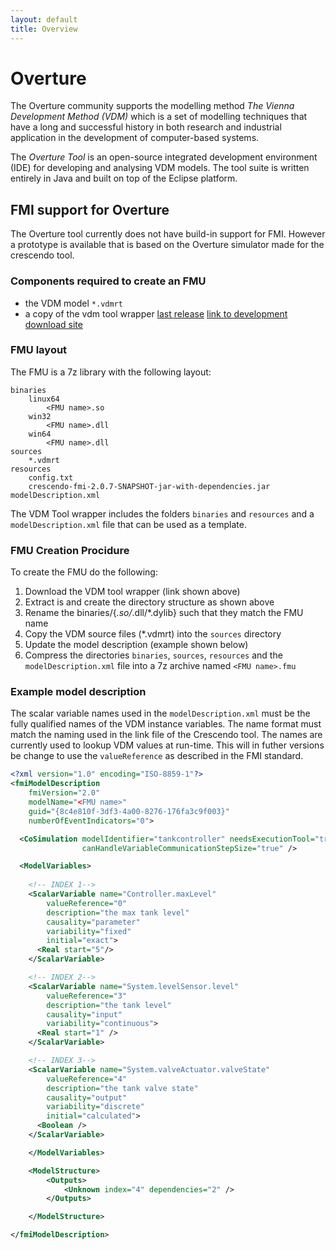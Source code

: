 ```yaml
---
layout: default
title: Overview
---
```


# Overture

The Overture community supports the modelling method *The Vienna Development Method (VDM)* which is a set of modelling techniques that have a long and successful history in both research and industrial application in the development of computer-based systems.

The *Overture Tool* is an open-source integrated development environment (IDE) for developing and analysing VDM models. The tool suite is written entirely in Java and built on top of the Eclipse platform.

## FMI support for Overture

The Overture tool currently does not have build-in support for FMI. However a prototype is available that is based on the Overture simulator made for the crescendo tool.

### Components required to create an FMU

* the VDM model `*.vdmrt`
* a copy of the vdm tool wrapper [last release](http://overture.au.dk/into-cps/vdm-tool-wrapper/development/Build-30_2015-10-21_10-47/vdm-tool-wrapper.zip) [link to development download site](http://overture.au.dk/into-cps/vdm-tool-wrapper/development/)

### FMU layout

The FMU is a 7z library with the following layout:

```
binaries
	linux64
		<FMU name>.so
	win32
		<FMU name>.dll
	win64
		<FMU name>.dll
sources
	*.vdmrt
resources
	config.txt
	crescendo-fmi-2.0.7-SNAPSHOT-jar-with-dependencies.jar
modelDescription.xml
```
The VDM Tool wrapper includes the folders `binaries` and `resources` and a `modelDescription.xml` file that can be used as a template.

### FMU Creation Procidure
To create the FMU do the following:

1. Download the VDM tool wrapper (link shown above)
2. Extract is and create the directory structure as shown above
4. Rename the binaries/{*.so/*.dll/*.dylib} such that they match the FMU name
5. Copy the VDM source files (*.vdmrt) into the `sources` directory
6. Update the model description (example shown below)
7. Compress the directories `binaries`, `sources`, `resources` and the `modelDescription.xml` file into a 7z archive named `<FMU name>.fmu`

### Example model description

The scalar variable names used in the `modelDescription.xml` must be the fully qualified names of the VDM instance variables. The name format must match the naming used in the link file of the Crescendo tool.
 The names are currently used to lookup VDM values at run-time. This will in futher versions be change to use the `valueReference` as described in the FMI standard.
 
```Xml
<?xml version="1.0" encoding="ISO-8859-1"?>
<fmiModelDescription 
    fmiVersion="2.0" 
    modelName="<FMU name>" 
    guid="{8c4e810f-3df3-4a00-8276-176fa3c9f003}" 
    numberOfEventIndicators="0">

  <CoSimulation modelIdentifier="tankcontroller" needsExecutionTool="true"
                canHandleVariableCommunicationStepSize="true" />

  <ModelVariables>
		
    <!-- INDEX 1-->
    <ScalarVariable name="Controller.maxLevel" 
        valueReference="0" 
        description="the max tank level" 
        causality="parameter" 
        variability="fixed" 
        initial="exact">
      <Real start="5"/>
    </ScalarVariable>

    <!-- INDEX 2-->
    <ScalarVariable name="System.levelSensor.level" 
        valueReference="3" 
        description="the tank level" 
        causality="input" 
        variability="continuous">
      <Real start="1" />
    </ScalarVariable>

    <!-- INDEX 3-->
    <ScalarVariable name="System.valveActuator.valveState" 
        valueReference="4" 
        description="the tank valve state" 
        causality="output" 
        variability="discrete" 
        initial="calculated">
      <Boolean />
    </ScalarVariable>

	</ModelVariables>

	<ModelStructure>
		<Outputs>
			<Unknown index="4" dependencies="2" />
		</Outputs>

	</ModelStructure>

</fmiModelDescription>

```







